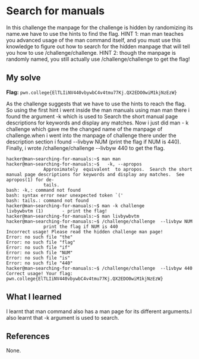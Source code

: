 # Search for manuals
In this challenge the manpage for the challenge is hidden by randomizing its name.we have to use the hints to find the flag. 
HINT 1: man man teaches you advanced usage of the man command itself, and you must use this knowledge to figure out how to search for the hidden manpage that will tell you how to use /challenge/challenge.
HINT 2: though the manpage is randomly named, you still actually use /challenge/challenge to get the flag!

## My solve
**Flag:** `pwn.college{ElTLIiNV440vbywbC4v4tmu77Kj.QX2EDO0wiM1kjNzEzW}`

As the challenge suggests that we have to use the hints to reach the flag. So using the first hint i went inside the man manuals using man man
there i found the argument -k which is used to Search the short manual page descriptions for keywords and display any matches. Now i just did 
man - k challenge which gave me the changed name of the manpage of challenge.when i went into the manpage of challenge there under the description
section i found --livbyw NUM (print the flag if NUM is 440). Finally, i wrote /challenge/challenge  --livbyw 440 to get the flag.

```
hacker@man~searching-for-manuals:~$ man man
hacker@man~searching-for-manuals:~$   -k, --apropos
              Approximately  equivalent  to apropos.  Search the short manual page descriptions for keywords and display any matches.  See apropos(1) for de‐
              tails.
bash: -k,: command not found
bash: syntax error near unexpected token `('
bash: tails.: command not found
hacker@man~searching-for-manuals:~$ man -k challenge
livbywbvtm (1)       - print the flag!
hacker@man~searching-for-manuals:~$ man livbywbvtm
hacker@man~searching-for-manuals:~$ /challenge/challenge  --livbyw NUM
              print the flag if NUM is 440
Incorrect usage! Please read the hidden challenge man page!
Error: no such file "the"
Error: no such file "flag"
Error: no such file "if"
Error: no such file "NUM"
Error: no such file "is"
Error: no such file "440"
hacker@man~searching-for-manuals:~$ /challenge/challenge  --livbyw 440
Correct usage! Your flag: pwn.college{ElTLIiNV440vbywbC4v4tmu77Kj.QX2EDO0wiM1kjNzEzW}
```

## What I learned
I learnt that man command also has a man page for its different arguments.I also learnt that -k argument is used to search.

## References 
None.
